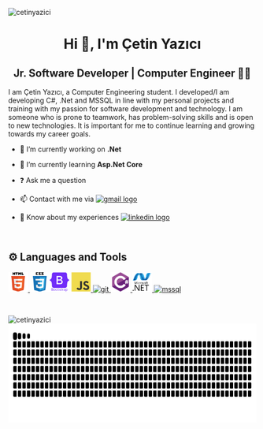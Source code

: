 <p align="left"> 
<img src="https://komarev.com/ghpvc/?username=cetinyazici&label=Profile%20views&color=0e75b6&style=flat" alt="cetinyazici" /> 
</p>
<h1 align="center">Hi 👋, I'm Çetin Yazıcı</h1>
<h2 align="center" >Jr. Software Developer | Computer Engineer 👨‍💻</h2>

I am Çetin Yazıcı, a Computer Engineering student. I developed/I am developing C#, .Net and MSSQL in line with my personal projects and training with my passion for software development and technology. I am someone who is prone to teamwork, has problem-solving skills and is open to new technologies. It is important for me to continue learning and growing towards my career goals.


- 🔭 I’m currently working on **.Net**

- 🌱 I’m currently learning **Asp.Net Core**

- ❓ Ask me a question

- 📫 Contact with me via <a href="mailto:cetin.yazici2525@gmail.com">
  <img src="https://raw.githubusercontent.com/maurodesouza/profile-readme-generator/master/src/assets/icons/social/gmail/default.svg" width="32" height="20" alt="gmail logo"  /></a>

- 📄 Know about my experiences <a href="https://www.linkedin.com/in/cetinyazici/"><img src="https://raw.githubusercontent.com/maurodesouza/profile-readme-generator/master/src/assets/icons/social/linkedin/default.svg" width="32" height="20" alt="linkedin logo" /></a>

<br/>

## ⚙ Languages and Tools 
<a href="https://www.w3.org/html/" target="_blank" rel="noreferrer"> 
<img src="https://raw.githubusercontent.com/devicons/devicon/master/icons/html5/html5-original-wordmark.svg" alt="html5" width="40" height="40"/></a><a href="https://www.w3schools.com/css/" target="_blank" rel="noreferrer"> 
<img src="https://raw.githubusercontent.com/devicons/devicon/master/icons/css3/css3-original-wordmark.svg" alt="css3" width="40" height="40"/></a><a href="https://getbootstrap.com" target="_blank" rel="noreferrer"><img src="https://raw.githubusercontent.com/devicons/devicon/master/icons/bootstrap/bootstrap-plain-wordmark.svg" alt="bootstrap" width="40" height="40"/></a> 
<a href="https://developer.mozilla.org/en-US/docs/Web/JavaScript" target="_blank" rel="noreferrer"> 
<img src="https://raw.githubusercontent.com/devicons/devicon/master/icons/javascript/javascript-original.svg" alt="javascript" width="40" height="40"/>
</a><a href="https://git-scm.com/" target="_blank" rel="noreferrer"><img src="https://www.vectorlogo.zone/logos/git-scm/git-scm-icon.svg" alt="git" width="40" height="40"/>
</a><a href="https://www.w3schools.com/cs/" target="_blank" rel="noreferrer"> 
<img src="https://raw.githubusercontent.com/devicons/devicon/master/icons/csharp/csharp-original.svg" alt="csharp" width="40" height="40"/> 
</a><a href="https://dotnet.microsoft.com/" target="_blank" rel="noreferrer">
 <img src="https://raw.githubusercontent.com/devicons/devicon/master/icons/dot-net/dot-net-original-wordmark.svg" alt="dotnet" width="40" height="40"/></a><a href="https://www.microsoft.com/en-us/sql-server" target="_blank" rel="noreferrer">
  <img src="https://www.svgrepo.com/show/303229/microsoft-sql-server-logo.svg" alt="mssql" width="40" height="40"/>
  <a>
   
  </p>
  <br/>
   <p>
    <img align="left" src="https://github-readme-stats.vercel.app/api/top-langs?username=cetinyazici&show_icons=true&locale=en&layout=compact" alt="cetinyazici" />
   </p><br>
   
<picture>
  <source media="(prefers-color-scheme: dark)" srcset="https://raw.githubusercontent.com/cetinyazici/cetinyazici/output/github-contribution-grid-snake-dark.svg">
  <source media="(prefers-color-scheme: light)" srcset="https://raw.githubusercontent.com/cetinyazici/cetinyazici/output/github-contribution-grid-snake.svg">
  <img alt="github contribution grid snake animation" src="https://raw.githubusercontent.com/cetinyazici/cetinyazici/output/github-contribution-grid-snake.svg" alt="Coding" width=700 height=200 align="center">
</picture>
